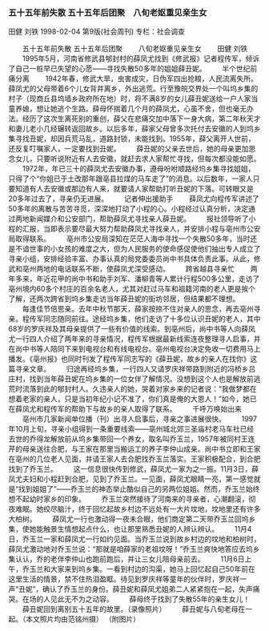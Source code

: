 ### 五十五年前失散  五十五年后团聚　八旬老妪重见亲生女
田健  刘铁
1998-02-04
第9版(社会周刊)
专栏：社会调查

　　五十五年前失散  五十五年后团聚
　　八旬老妪重见亲生女
　　田健  刘铁
　　1995年5月，河南省修武县郇封村的薛凤尤找到《修武报》记者程传军，倾诉了自己一桩早已失望的心愿——寻找失散50多年的姐姐薛丑妮。
　　半个世纪前痛分离
　　1942年春，修武大旱，虫害成灾，日伪军四出抢粮，人民流离失所。薛凤尤的父母带着6个儿女背井离乡，外出逃荒。行至豫皖交界处一个叫坞乡集的村子（现商丘县坞墙乡政府所在地）时，将不满8岁的女儿薛丑妮送给一户人家当童养媳，想让她逃个生路。薛母怀揣着几个月的薛凤尤，心虽不舍，但也毫无办法。经历了这次生离死别的重创，薛父在悲痛交加中落下一身大病，第二年秋天才和妻儿老小几经辗转返回故乡。以后多年，薛家父母曾多次托付去安徽的人到坞乡集寻找丑妮，却因兵荒马乱，道路封锁，未能找到。1955年，薛父离开人世前，还反复叮嘱家人，一定要找到丑妮。
　　薛丑妮的父亲去世后，她的母亲更加思念女儿，只要听说附近有人去安徽，就赶去求人家帮忙寻找，但每次都没能如愿。
　　1972年，年已三十的薛凤尤去安徽办事，遵母吩咐顺路经坞乡集寻找姐姐，只得了个“你姐已于土改那年跟亳县拉煤的马车走了”的消息。以后数年，一家人只要知道有人去安徽或那边有人来，就要请人家帮助打听丑妮的下落。可转眼又是20多年过去了，寻亲仍无进展。
　　记者伸出援助手
　　薛凤尤向程传军讲述了50多年的离散与苦苦寻觅，深深地打动了小程的心。小程经过认真分析，决定通过两地新闻媒介和公安部门，帮助薛凤尤寻找亲人薛丑妮。
　　报社领导听了小程的汇报，当即表示要尽最大努力帮助薛凤尤寻找亲人，并安排小程与亳州市公安局取得联系。
　　亳州市公安局深知在茫茫人海中寻找一个失散50多年，当时还是不谙世事的小女孩的难度之大，但为人民服务的使命感促使他们抽出专人成立了寻亲小组，安排经验丰富、办事认真的局党委委员尚中书具体负责此事。从此，修武和亳州两地的电话联系不断，使薛凤尤深受感动。
　　跨省越县寻亲忙
　　两年多来，年近花甲的尚中书和助手刘军、潘柳青等人累计行程500多公里，走访了亳州境内60多个村庄的百余名老人，尤其对赶过马车和祖籍河南的老人更是挨个了解，还两次跨省到坞乡集走访当年薛丑妮的街坊邻居，但结果都不理想。
　　每逢佳节倍思亲。去年中秋节那天，薛家按捺不住对亲人的思念，再去亳州寻亲。程传军同志随同前往。途经坞乡集，他们走访了十多位认识丑妮的老人，其中68岁的罗庆祥及其母亲提供了一些有价值的线索。到亳州后，尚中书等人向薛凤尤一行四人介绍了两年来的寻亲情况，程传军根据最新线索连夜整理寻人启事，并在尚中书等人陪同下来到电视台和有线电视台。亳州电视台决定免收一切费用马上播发。《亳州报》也同时刊发了程传军同志写的《薛丑妮，故乡的亲人在找你》这篇寻亲文章。
　　归途再经坞乡集，一行四人又请罗庆祥带路到附近的冯桥乡吕庄村，找到当年薛丑妮在坞乡集的一位女伴了解情况。没想到这个人也是解放前逃荒时流落到此的郇封村人。久违亲人的她，哭着对家乡来的记者说：“我做梦都在想着老家的亲人，只是当初年纪小记不准了，你们真是俺的大恩人！”如今，她已在薛凤尤和程传军的帮助下与故乡的亲人取得了联系。
　　千呼万唤始出来
　　亳州市几家新闻单位播（刊）出寻人启事后，寻亲之事进展很快。
　　1997年10月上旬，寻亲小组得到一条重要线索——亳州城北郊三圣庙村老马车社已经去世的乔得龙解放前从坞乡集带回一个养女，取名叫乔玉兰，1957年被同村王连芹的母亲送往合肥，与王家在那里当搬运工的养子李仲山成亲。尚中书立即和王家在亳州的几位老人见面，并请王家人去合肥找乔玉兰落实。王家积极配合，到合肥找到了乔玉兰。
　　这一信息很快传到修武，薛凤尤一家为之一振。11月3日，薛凤尤夫妇和小程赶到合肥，见到了乔玉兰。一见面，薛凤尤眼睛一亮，第一感觉就是“找到姐姐了”——乔玉兰的神态举止酷似自己的另两位姐姐。然而，乔玉兰始终想不起幼时家乡的印象。
　　乔玉兰突然接待了河南来的寻亲者，心潮翻滚，彻夜难眠。她绞尽脑汁，终于回忆起故乡村边不远处有一大片坟地，坟地里还有许多大柏树。
　　薛凤尤一行也激动得一夜未合眼，他们商定第二天带乔玉兰回坞乡集，使她能触景生情想起点什么，也让那里熟悉丑妮的人辨认辨认。
　　11月4日，乔玉兰一家和薛凤尤一行如约见面。当乔玉兰说到故乡村边的坟地和柏树时，薛凤尤激动地对乔玉兰说：“那就是咱薛家的老祖坟呀！”乔玉兰爽快地答应去坞乡集认认，乔的老伴李仲山也跑前跑后，并让三女儿陪母亲前去。
　　11月6日上午，乔玉兰和大家来到坞乡集。一看到村边的沟渠，她马上回忆起自己50年前在这里生活的情景，禁不住热泪盈眶。待见到罗庆祥等童年的伙伴时，罗庆祥一声“丑妮”，确认了乔玉兰的身份。薛丑妮和薛凤尤姐弟二人紧紧抱在一起，失声痛哭。在场的人见此无不为之动容。
　　薛母终于找到了失散55年的亲生女儿！
　　薛丑妮回到离别五十五年的故里。（录像照片）
　　薛丑妮与八旬老母在一起。（本文照片均由范铭州摄）
    （附图片）
